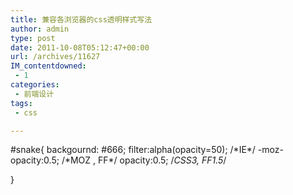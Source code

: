 ```yaml
---
title: 兼容各浏览器的css透明样式写法
author: admin
type: post
date: 2011-10-08T05:12:47+00:00
url: /archives/11627
IM_contentdowned:
 - 1
categories:
 - 前端设计
tags:
 - css

---
```

#snake{
backgournd: #666;
filter:alpha(opacity=50); /\*IE\*/
-moz-opacity:0.5; /\*MOZ , FF\*/
opacity:0.5; /*CSS3, FF1.5*/

}